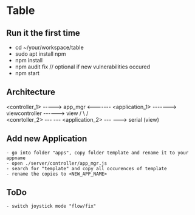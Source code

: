 # Table

## Run it the first time

* cd ~/your/workspace/table
* sudo apt install npm
* npm install
* npm audit fix // optional if new vulnerabilities occured
* npm start

## Architecture

<controller_1>  -----> app_mgr <------- <application_1>  -------> viewcontroller ------> view
                  /                \                          /                     \
<conrtoller_2> ---                   --- <application_2>  ---                         ---> serial (view)

## Add new Application

    - go into folder "apps", copy folder template and rename it to your appname
    - open ./server/controller/app_mgr.js
    - search for "template" and copy all occurences of template
    - rename the copies to <NEW_APP_NAME>

## ToDo

    - switch joystick mode "flow/fix"
